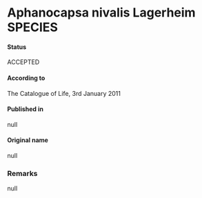 # Aphanocapsa nivalis Lagerheim SPECIES

#### Status
ACCEPTED

#### According to
The Catalogue of Life, 3rd January 2011

#### Published in
null

#### Original name
null

### Remarks
null